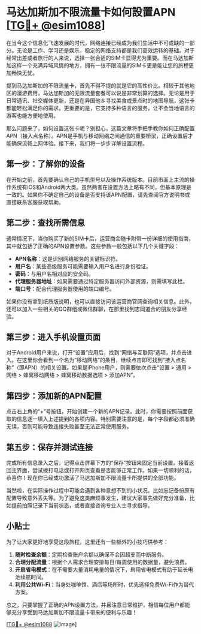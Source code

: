 # 马达加斯加不限流量卡如何設置APN [[TG💪+ @esim1088](https://t.me/s/esim1088)]

在当今这个信息化飞速发展的时代，网络连接已经成为我们生活中不可或缺的一部分。无论是工作、学习还是娱乐，稳定的网络支持都是我们高效运转的基础。对于经常出差或者旅行的人来说，选择一张合适的SIM卡显得尤为重要。而在马达加斯加这样一个充满异域风情的地方，拥有一张不限流量的SIM卡更是能让您的旅程更加畅快无忧。

提到马达加斯加的不限流量卡，首先不得不提的就是它的高性价比。相较于其他地区的漫游费用，马达加斯加的无限流量套餐可以说是非常划算的选择。无论是用于日常通讯、社交媒体更新，还是在异国他乡寻找美食或景点时的地图导航，这张卡都能轻松满足你的需求。更重要的是，它支持多种语言的服务，让不会当地语言的游客也能方便地使用。

那么问题来了，如何设置这张卡呢？别担心，这篇文章将手把手教你如何正确配置APN（接入点名称）。APN是手机与移动网络之间通信的重要桥梁，正确设置后才能确保流畅上网体验。接下来，我们将一步步详解设置流程。

## 第一步：了解你的设备

在开始之前，首先要确认自己的手机型号以及操作系统版本。目前市面上主流的操作系统有iOS和Android两大类。虽然两者在设置方法上略有不同，但基本原理是一致的。如果你不确定自己的设备是否支持该APN配置，请先查阅官方说明书或直接联系客服获取帮助。

## 第二步：查找所需信息

通常情况下，当你购买了新的SIM卡后，运营商会随卡附带一份详细的使用指南，其中就包括了正确的APN设置参数。这些参数一般包括以下几个关键字段：

- **APN名称**：这是识别网络服务的关键标识符。
- **用户名**：某些高级服务可能需要输入用户名进行身份验证。
- **密码**：与用户名相对应的安全码。
- **代理服务器地址**：如果需要通过特定服务器访问外部资源，则需填写此栏。
- **端口号**：配合代理服务器使用的端口编号。

如果你没有拿到纸质版说明，也可以直接访问该运营商官网查询相关信息。此外，还可以加入一些相关的QQ群组或微信群聊，在那里找到志同道合的朋友分享经验。

## 第三步：进入手机设置页面

对于Android用户来说，打开“设置”应用后，找到“网络与互联网”选项，并点击进入。在这里你会看到一个名为“移动网络”的条目，继续点击即可找到“接入点名称”（即APN）的相关设置。如果是iPhone用户，则需要依次点击“设置 > 通用 > 网络 > 蜂窝移动网络 > 蜂窝移动数据选项 > 添加APN”。

## 第四步：添加新的APN配置

点击右上角的“+”号按钮，开始创建一个新的APN记录。此时，你需要按照前面获取的信息逐一填入上述提到的各项内容。特别需要注意的是，每个字段都必须准确无误，否则可能导致连接失败甚至无法正常使用服务。

## 第五步：保存并测试连接

完成所有信息录入之后，记得点击屏幕下方的“保存”按钮来固定当前设置。接着返回主界面，尝试拨打电话或打开网页查看是否能够正常工作。如果一切顺利的话，恭喜你！现在你已经成功激活了马达加斯加不限流量卡所提供的全部功能。

当然啦，在实际操作过程中可能会遇到各种意想不到的小状况。比如忘记备份原有配置导致意外丢失等。为了避免这类麻烦事发生，建议大家事先做好充分准备，比如提前拍照记录下当前状态，或者直接咨询专业人士寻求指导。

## 小贴士

为了让大家更好地享受这段旅程，这里还有一些额外的小技巧供参考：

1. **随时检查余额**：定期检查账户余额以确保不会因超支而中断服务。
2. **合理分配流量**：根据个人需求合理安排每日/每周使用的数据量，避免浪费。
3. **开启省电模式**：在不需要大量消耗电量的情况下，启用省电模式有助于延长电池续航时间。
4. **利用公共Wi-Fi**：当身处咖啡馆、酒店等场所时，优先选择免费Wi-Fi作为替代方案。

总之，只要掌握了正确的APN设置方法，并且注意日常维护，相信每位用户都能够充分享受到马达加斯加不限流量卡带来的便利与乐趣！

[[TG💪+ @esim1088](https://t.me/s/esim1088) ![Image](https://i.postimg.cc/4NQfJmqS/Snipaste-2025-05-13-00-14-12.png)]